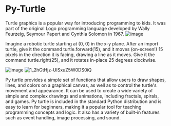 # Py-Turtle

Turtle graphics is a popular way for introducing programming to kids. It was part of the original Logo programming language developed by Wally Feurzeig, Seymour Papert and Cynthia Solomon in 1967.
![image](https://user-images.githubusercontent.com/66314810/225410027-ca512e6d-00c6-4559-8228-7b779a8eb57a.png)

Imagine a robotic turtle starting at (0, 0) in the x-y plane. After an import turtle, give it the command turtle.forward(15), and it moves (on-screen!) 15 pixels in the direction it is facing, drawing a line as it moves. Give it the command turtle.right(25), and it rotates in-place 25 degrees clockwise.

![image](https://user-images.githubusercontent.com/66314810/218330713-1b23ebbd-d45e-41f3-ba44-39580f357bee.png)
![1_2hGtHjz-UlSxuZ5W0DS0iQ](https://user-images.githubusercontent.com/66314810/225105569-f799fc94-33d6-4560-85af-d26cb2a4b90c.gif)


Py turtle provides a simple set of functions that allow users to draw shapes, lines, and colors on a graphical canvas, as well as to control the turtle's movement and appearance. It can be used to create a wide variety of simple and complex drawings and animations, including fractals, spirals, and games. Py turtle is included in the standard Python distribution and is easy to learn for beginners, making it a popular tool for teaching programming concepts and logic. It also has a variety of built-in features such as event handling, image processing, and sound.

